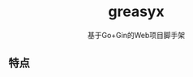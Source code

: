 <h1 align="center">greasyx</h1>

<p align="center"> 基于Go+Gin的Web项目脚手架</p>

<p align="center">

</p>

## 特点
